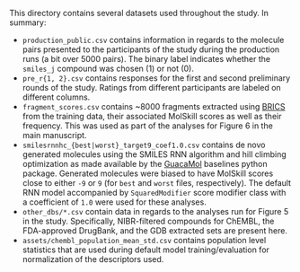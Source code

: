 This directory contains several datasets used throughout the study. In summary:

* `production_public.csv` contains information in regards to the molecule pairs presented to the participants of the study during the production runs (a bit over 5000 pairs). The binary label indicates whether the `smiles_j` compound was chosen (1) or not (0).
* `pre_r{1, 2}.csv` contains responses for the first and second preliminary rounds of the study. Ratings from different participants are labeled on different columns.
* `fragment_scores.csv` contains ~8000 fragments extracted using [BRICS](https://chemistry-europe.onlinelibrary.wiley.com/doi/10.1002/cmdc.200800178) from the training data, their associated MolSkill scores as well as their frequency. This was used as part of the analyses for Figure 6 in the main manuscript.
* `smilesrnnhc_{best|worst}_target9_coef1.0.csv` contains de novo generated molecules using the SMILES RNN algorithm and hill climbing optimization as made available by the [GuacaMol](https://github.com/BenevolentAI/guacamol_baselines) baselines python package. Generated molecules were biased to have MolSkill scores close to either `-9` or `9` (for `best` and `worst` files, respectively). The default RNN model accompanied by `SquaredModifier` score modifier class with a coefficient of `1.0` were used for these analyses.
* `other_dbs/*.csv` contain data in regards to the analyses run for Figure 5 in the study. Specifically, NIBR-filtered compounds for ChEMBL, the FDA-approved DrugBank, and the GDB extracted sets are present here.
* `assets/chembl_population_mean_std.csv` contains population level statistics that are used during default model training/evaluation for normalization of the descriptors used. 